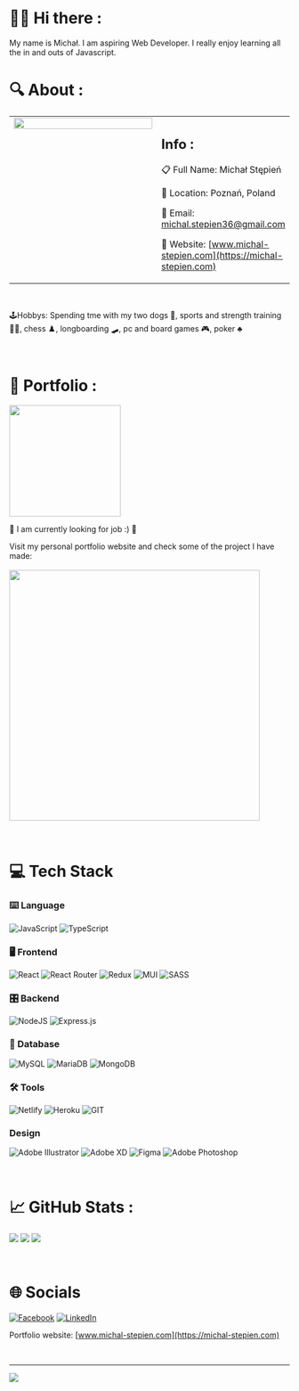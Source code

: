 # 🙋‍♂️ Hi there :

My name is Michał. I am aspiring Web Developer. 
I really enjoy learning all the in and outs of Javascript. 
<br/>

# 🔍 About :

<table align="center">
<tr>
<td valign="top" width="250">

<img src="https://michal-stepien.com/img/profile/avatar_1.png" align="left" height="" width="100%" />

</td><td valign="top">

## Info :

📋 Full Name: Michał Stępień  

📌 Location: Poznań, Poland    

📧 Email: michal.stepien36@gmail.com    

🔗 Website: [www.michal-stepien.com](https://michal-stepien.com) 
</td>
</tr>
</table> <br/>

🕹️Hobbys: Spending tme with my two dogs 🐶, sports and strength training 🏋️‍♂️, chess ♟️, longboarding 🛹,  pc and board games 🎮, poker ♣️

<br/>

# 📂 Portfolio :

<img src="https://media.giphy.com/media/RiykPw9tgdOylwFgUe/giphy.gif" width="200" float="left" align="center"  />

🤞 I am currently looking for job :)  🤞 <br/>

Visit my personal portfolio website and check some of the project I have made: <br/><br/>
[<img align="center" width="450" src="https://michal-stepien.com/preview-image.webp"/>](https://michal-stepien.com)

<br/>

# 💻 Tech Stack

### ⌨️ Language

![JavaScript](https://img.shields.io/badge/javascript-%23323330.svg?style=for-the-badge&logo=javascript&logoColor=%23F7DF1E)
![TypeScript](https://img.shields.io/badge/typescript-%23007ACC.svg?style=for-the-badge&logo=typescript&logoColor=white)
<br />

### 🖥️ Frontend

![React](https://img.shields.io/badge/react-%2320232a.svg?style=for-the-badge&logo=react&logoColor=%2361DAFB)
![React Router](https://img.shields.io/badge/React_Router-CA4245?style=for-the-badge&logo=react-router&logoColor=white)
![Redux](https://img.shields.io/badge/redux-%23593d88.svg?style=for-the-badge&logo=redux&logoColor=white)
![MUI](https://img.shields.io/badge/MUI-%230081CB.svg?style=for-the-badge&logo=material-ui&logoColor=white)
![SASS](https://img.shields.io/badge/SASS-hotpink.svg?style=for-the-badge&logo=SASS&logoColor=white)

### 🎛️ Backend

![NodeJS](https://img.shields.io/badge/node.js-6DA55F?style=for-the-badge&logo=node.js&logoColor=white)
![Express.js](https://img.shields.io/badge/express.js-%23404d59.svg?style=for-the-badge&logo=express&logoColor=%2361DAFB)

### 💾 Database

![MySQL](https://img.shields.io/badge/mysql-%2300f.svg?style=for-the-badge&logo=mysql&logoColor=white)
![MariaDB](https://img.shields.io/badge/MariaDB-003545?style=for-the-badge&logo=mariadb&logoColor=white)
![MongoDB](https://img.shields.io/badge/MongoDB-%234ea94b.svg?style=for-the-badge&logo=mongodb&logoColor=white)

### 🛠️ Tools

![Netlify](https://img.shields.io/badge/netlify-%23000000.svg?style=for-the-badge&logo=netlify&logoColor=#00C7B7)
![Heroku](https://img.shields.io/badge/heroku-%23430098.svg?style=for-the-badge&logo=heroku&logoColor=white)
![GIT](https://img.shields.io/badge/git-CA4245.svg?style=for-the-badge&logo=git&logoColor=white)

### Design

![Adobe Illustrator](https://img.shields.io/badge/adobeillustrator-%23FF9A00.svg?style=for-the-badge&logo=adobeillustrator&logoColor=white)
![Adobe XD](https://img.shields.io/badge/Adobe%20XD-470137?style=for-the-badge&logo=Adobe%20XD&logoColor=#FF61F6)
![Figma](https://img.shields.io/badge/figma-%23F24E1E.svg?style=for-the-badge&logo=figma&logoColor=white)
![Adobe Photoshop](https://img.shields.io/badge/adobephotoshop-%2331A8FF.svg?style=for-the-badge&logo=adobephotoshop&logoColor=white)

<br/>

# 📈 GitHub Stats :

![](https://github-readme-stats.vercel.app/api?username=Kinetic639&theme=vue-dark&hide_border=true&include_all_commits=true&count_private=false)
![](https://github-readme-streak-stats.herokuapp.com/?user=Kinetic639&theme=vue-dark&hide_border=true)
![](https://github-readme-stats.vercel.app/api/top-langs/?username=Kinetic639&theme=vue-dark&hide_border=true&include_all_commits=true&count_private=false&layout=compact)

<br/>

# 🌐 Socials

[![Facebook](https://img.shields.io/badge/Facebook-%231877F2.svg?style=for-the-badge&logo=Facebook&logoColor=white)](https://facebook.com/1188347557)
[![LinkedIn](https://img.shields.io/badge/LinkedIn-%230077B5.svg?style=for-the-badge&logo=linkedin&logoColor=white)](https://linkedin.com/in/michal-stepien)

Portfolio website: [www.michal-stepien.com](https://michal-stepien.com)

<br/>

---

<p align="center">
  
  [![](https://visitcount.itsvg.in/api?id=Kinetic639&icon=0&color=8&align=center)](https://visitcount.itsvg.in)

</p>

